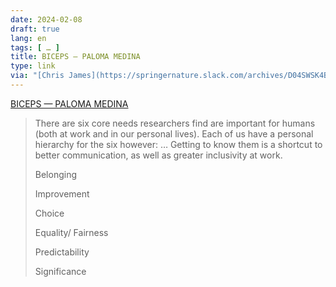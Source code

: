 ```yaml
---
date: 2024-02-08
draft: true
lang: en
tags: [ … ]
title: BICEPS — PALOMA MEDINA
type: link
via: "[Chris James](https://springernature.slack.com/archives/D04SWSK4B09/p1707409311316939)"
---
```


[BICEPS — PALOMA MEDINA](https://www.palomamedina.com/biceps)

> There are six core needs researchers find are important for humans (both at work and in our personal lives). Each of us have a personal hierarchy for the six however: … Getting to know them is a shortcut to better communication, as well as greater inclusivity at work.
>
> Belonging
>
> Improvement
>
> Choice
>
> Equality/ Fairness
>
> Predictability
>
> Significance
